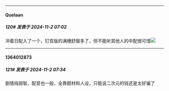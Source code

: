 ﻿
*****

####  Quelaan  
##### 120#       发表于 2024-11-2 07:02

冲着日配入了一个，钉宫版的满穗舒服多了，但不能听其他人的中配很可惜<img src="https://static.saraba1st.com/image/smiley/face2017/134.png" referrerpolicy="no-referrer">


*****

####  1364012873  
##### 121#       发表于 2024-11-2 07:34

剧情纯弱智，配音也一般，全靠题材和人设，只能说二次元的钱还是太好骗了

